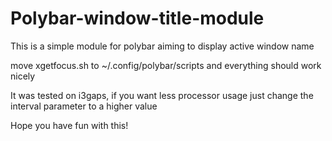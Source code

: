 # Polybar-window-title-module

This is a simple module for polybar aiming to display active window name

move xgetfocus.sh to ~/.config/polybar/scripts and everything should work nicely

It was tested on i3gaps, if you want less processor usage just change the interval parameter to a higher value

Hope you have fun with this!


